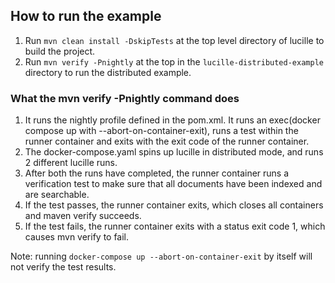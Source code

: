## How to run the example

1. Run ```mvn clean install -DskipTests``` at the top level directory of lucille to build the project.
2. Run ```mvn verify -Pnightly``` at the top in the ```lucille-distributed-example``` directory to run the distributed example.

### What the mvn verify -Pnightly command does

1. It runs the nightly profile defined in the pom.xml. It runs an exec(docker compose up with --abort-on-container-exit), runs a test within the runner container and exits with the exit code of the runner container.
2. The docker-compose.yaml spins up lucille in distributed mode, and runs 2 different lucille runs.
3. After both the runs have completed, the runner container runs a verification test to make sure that all documents have been indexed and are searchable.
4. If the test passes, the runner container exits, which closes all containers and maven verify succeeds.
5. If the test fails, the runner container exits with a status exit code 1, which causes mvn verify to fail.

Note: running ```docker-compose up --abort-on-container-exit``` by itself will not verify the test results.